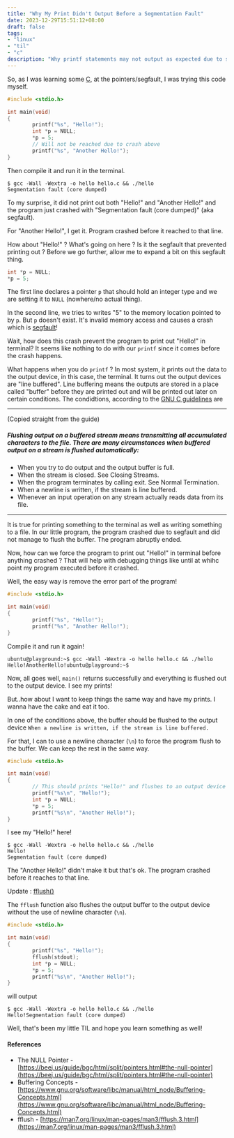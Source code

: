 ```yaml
---
title: "Why My Print Didn't Output Before a Segmentation Fault"
date: 2023-12-29T15:51:12+08:00
draft: false
tags:
- "linux"
- "til"
- "c"
description: "Why printf statements may not output as expected due to stdout being line buffered, and a segmentation fault crash"
---
```


So, as I was learning some [C](https://beej.us/guide/bgc/), at the pointers/segfault, I was trying this code myself.
```c
#include <stdio.h>

int main(void)
{
        printf("%s", "Hello!");
        int *p = NULL;
        *p = 5;
        // Will not be reached due to crash above
        printf("%s", "Another Hello!");
}
```

Then compile it and run it in the terminal.
```
$ gcc -Wall -Wextra -o hello hello.c && ./hello
Segmentation fault (core dumped)
```
To my surprise, it did not print out both "Hello!" and "Another Hello!" and the program just crashed with "Segmentation fault (core dumped)" (aka segfault).

For "Another Hello!", I get it. Program crashed before it reached to that line.

How about "Hello!" ? What's going on here ? Is it the segfault that prevented printing out ?
Before we go further, allow me to expand a bit on this segfault thing.
```c
int *p = NULL;
*p = 5;
```
The first line declares a pointer `p` that should hold an integer type and we are setting it to `NULL` (nowhere/no actual thing).

In the second line, we tries to writes "5" to the memory location pointed to by `p`. But `p` doesn't exist.
It's invalid memory access and causes a crash which is [segfault](https://en.wikipedia.org/wiki/Segmentation_fault)!

Wait, how does this crash prevent the program to print out "Hello!" in terminal? It seems like nothing to do with our `printf` since it comes before the crash happens.

What happens when you do `printf` ? In most system, it prints out the data to the output device, in this case, the terminal.
It turns out the output devices are "line buffered".
Line buffering means the outputs are stored in a place called "buffer" before they are printed out and will be printed out later on certain conditions.
The condidtions, according to the [GNU C guidelines](https://www.gnu.org/software/libc/manual/html_node/Flushing-Buffers.html) are

---
(Copied straight from the guide)
##### Flushing output on a buffered stream means transmitting all accumulated characters to the file. There are many circumstances when buffered output on a stream is flushed automatically:
- When you try to do output and the output buffer is full.
- When the stream is closed. See Closing Streams.
- When the program terminates by calling exit. See Normal Termination.
- When a newline is written, if the stream is line buffered.
- Whenever an input operation on any stream actually reads data from its file.
---
It is true for printing something to the terminal as well as writing something to a file.
In our little program, the program crashed due to segfault and did not manage to flush the buffer. The program abruptly ended.

Now, how can we force the program to print out "Hello!" in terminal before anything crashed ?
That will help with debugging things like until at whihc point my program executed before it crashed.

Well, the easy way is remove the error part of the program!

```c
#include <stdio.h>

int main(void)
{
        printf("%s", "Hello!");
        printf("%s", "Another Hello!");
}
```
Compile it and run it again!
```
ubuntu@playground:~$ gcc -Wall -Wextra -o hello hello.c && ./hello
Hello!AnotherHello!ubuntu@playground:~$
```
Now, all goes well, `main()` returns successfully and everything is flushed out to the output device. I see my prints!

But..how about I want to keep things the same way and have my prints. I wanna have the cake and eat it too.

In one of the conditions above, the buffer should be flushed to the output device `When a newline is written, if the stream is line buffered.`

For that, I can to use a newline character (`\n`) to force the program flush to the buffer. We can keep the rest in the same way.
```c
#include <stdio.h>

int main(void)
{
        // This should prints "Hello!" and flushes to an output device (stdout) due to newline
        printf("%s\n", "Hello!");
        int *p = NULL;
        *p = 5;
        printf("%s\n", "Another Hello!");
}
```

I see my "Hello!" here!
```
$ gcc -Wall -Wextra -o hello hello.c && ./hello
Hello!
Segmentation fault (core dumped)
```
The "Another Hello!" didn't make it but that's ok. The program crashed before it reaches to that line.

Update : [fflush()](https://man7.org/linux/man-pages/man3/fflush.3.html)

The `fflush` function also flushes the output buffer to the output device without the use of newline character (`\n`).

```c
#include <stdio.h>

int main(void)
{
        printf("%s", "Hello!");
        fflush(stdout);
        int *p = NULL;
        *p = 5;
        printf("%s\n", "Another Hello!");
}
```
will output
```
$ gcc -Wall -Wextra -o hello hello.c && ./hello
Hello!Segmentation fault (core dumped)
```

Well, that's been my little TIL and hope you learn something as well!

#### References

- The NULL Pointer - [https://beej.us/guide/bgc/html/split/pointers.html#the-null-pointer](https://beej.us/guide/bgc/html/split/pointers.html#the-null-pointer)
- Buffering Concepts - [https://www.gnu.org/software/libc/manual/html_node/Buffering-Concepts.html](https://www.gnu.org/software/libc/manual/html_node/Buffering-Concepts.html)
- fflush - [https://man7.org/linux/man-pages/man3/fflush.3.html](https://man7.org/linux/man-pages/man3/fflush.3.html)

